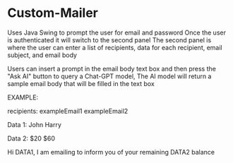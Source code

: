 # Custom-Mailer

Uses Java Swing to prompt the user for email and password
Once the user is authenticated it will switch to the second panel
The second panel is where the user can enter a list of recipients, data for each recipient, email subject, and email body

Users can insert a prompt in the email body text box and then press the "Ask AI" button to query a Chat-GPT model, The AI model will return a sample email body that will be filled in the text box

EXAMPLE: 


recipients: exampleEmail1 exampleEmail2

Data 1: John Harry 

Data 2: $20 $60

Hi DATA1, I am emailing to inform you of your remaining DATA2 balance
